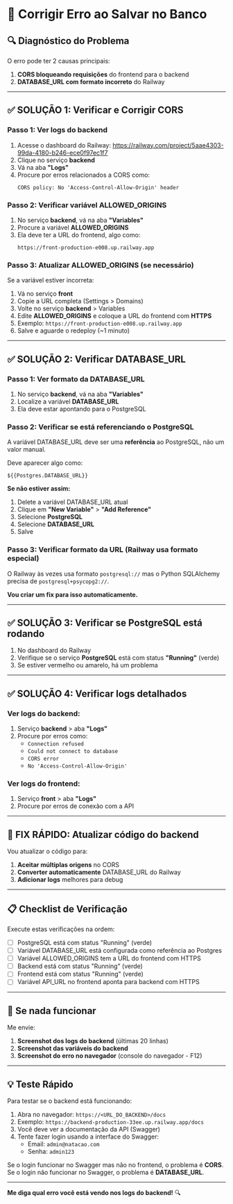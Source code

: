 # 🔧 Corrigir Erro ao Salvar no Banco

## 🔍 Diagnóstico do Problema

O erro pode ter 2 causas principais:

1. **CORS bloqueando requisições** do frontend para o backend
2. **DATABASE_URL com formato incorreto** do Railway

---

## ✅ SOLUÇÃO 1: Verificar e Corrigir CORS

### Passo 1: Ver logs do backend

1. Acesse o dashboard do Railway: https://railway.com/project/5aae4303-99da-4180-b246-ece0f97ec1f7
2. Clique no serviço **backend**
3. Vá na aba **"Logs"**
4. Procure por erros relacionados a CORS como:
   ```
   CORS policy: No 'Access-Control-Allow-Origin' header
   ```

### Passo 2: Verificar variável ALLOWED_ORIGINS

1. No serviço **backend**, vá na aba **"Variables"**
2. Procure a variável **ALLOWED_ORIGINS**
3. Ela deve ter a URL do frontend, algo como:
   ```
   https://front-production-e008.up.railway.app
   ```

### Passo 3: Atualizar ALLOWED_ORIGINS (se necessário)

Se a variável estiver incorreta:

1. Vá no serviço **front**
2. Copie a URL completa (Settings > Domains)
3. Volte no serviço **backend** > Variables
4. Edite **ALLOWED_ORIGINS** e coloque a URL do frontend com **HTTPS**
5. Exemplo: `https://front-production-e008.up.railway.app`
6. Salve e aguarde o redeploy (~1 minuto)

---

## ✅ SOLUÇÃO 2: Verificar DATABASE_URL

### Passo 1: Ver formato da DATABASE_URL

1. No serviço **backend**, vá na aba **"Variables"**
2. Localize a variável **DATABASE_URL**
3. Ela deve estar apontando para o PostgreSQL

### Passo 2: Verificar se está referenciando o PostgreSQL

A variável DATABASE_URL deve ser uma **referência** ao PostgreSQL, não um valor manual.

Deve aparecer algo como:
```
${{Postgres.DATABASE_URL}}
```

**Se não estiver assim:**

1. Delete a variável DATABASE_URL atual
2. Clique em **"New Variable"** > **"Add Reference"**
3. Selecione **PostgreSQL**
4. Selecione **DATABASE_URL**
5. Salve

### Passo 3: Verificar formato da URL (Railway usa formato especial)

O Railway às vezes usa formato `postgresql://` mas o Python SQLAlchemy precisa de `postgresql+psycopg2://`.

**Vou criar um fix para isso automaticamente.**

---

## ✅ SOLUÇÃO 3: Verificar se PostgreSQL está rodando

1. No dashboard do Railway
2. Verifique se o serviço **PostgreSQL** está com status **"Running"** (verde)
3. Se estiver vermelho ou amarelo, há um problema

---

## ✅ SOLUÇÃO 4: Verificar logs detalhados

### Ver logs do backend:

1. Serviço **backend** > aba **"Logs"**
2. Procure por erros como:
   - `Connection refused`
   - `Could not connect to database`
   - `CORS error`
   - `No 'Access-Control-Allow-Origin'`

### Ver logs do frontend:

1. Serviço **front** > aba **"Logs"**
2. Procure por erros de conexão com a API

---

## 🔧 FIX RÁPIDO: Atualizar código do backend

Vou atualizar o código para:
1. **Aceitar múltiplas origens** no CORS
2. **Converter automaticamente** DATABASE_URL do Railway
3. **Adicionar logs** melhores para debug

---

## 📋 Checklist de Verificação

Execute estas verificações na ordem:

- [ ] PostgreSQL está com status "Running" (verde)
- [ ] Variável DATABASE_URL está configurada como referência ao Postgres
- [ ] Variável ALLOWED_ORIGINS tem a URL do frontend com HTTPS
- [ ] Backend está com status "Running" (verde)
- [ ] Frontend está com status "Running" (verde)
- [ ] Variável API_URL no frontend aponta para backend com HTTPS

---

## 🚨 Se nada funcionar

Me envie:
1. **Screenshot dos logs do backend** (últimas 20 linhas)
2. **Screenshot das variáveis do backend**
3. **Screenshot do erro no navegador** (console do navegador - F12)

---

## 💡 Teste Rápido

Para testar se o backend está funcionando:

1. Abra no navegador: `https://<URL_DO_BACKEND>/docs`
2. Exemplo: `https://backend-production-33ee.up.railway.app/docs`
3. Você deve ver a documentação da API (Swagger)
4. Tente fazer login usando a interface do Swagger:
   - Email: `admin@natacao.com`
   - Senha: `admin123`

Se o login funcionar no Swagger mas não no frontend, o problema é **CORS**.
Se o login não funcionar no Swagger, o problema é **DATABASE_URL**.

---

**Me diga qual erro você está vendo nos logs do backend!** 🔍
